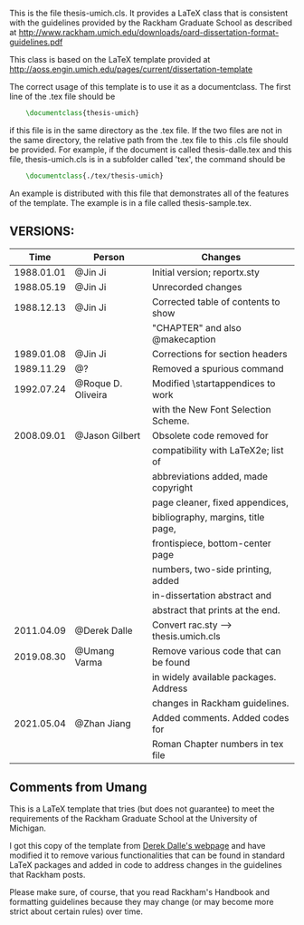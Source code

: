 This is the file thesis-umich.cls.
It provides a LaTeX class that is consistent with the guidelines
provided by the Rackham Graduate School as described at
<http://www.rackham.umich.edu/downloads/oard-dissertation-format-guidelines.pdf>

This class is based on the LaTeX template provided at <http://aoss.engin.umich.edu/pages/current/dissertation-template>

The correct usage of this template is to use it as a documentclass.
The first line of the .tex file should be
```LaTeX
    \documentclass{thesis-umich}
```
if this file is in the same directory as the .tex file.  If the
two files are not in the same directory, the relative path from
the .tex file to this .cls file should be provided.  For example,
if the document is called thesis-dalle.tex and this file,
thesis-umich.cls is in a subfolder called 'tex', the command
should be
```LaTeX
    \documentclass{./tex/thesis-umich}
```
An example is distributed with this file that demonstrates all
of the features of the template.  The example is in a file called
thesis-sample.tex.


## VERSIONS:

| Time | Person | Changes |
| --- | --- | --- |
| 1988.01.01 | @Jin Ji            | Initial version; reportx.sty |
| 1988.05.19 | @Jin Ji            | Unrecorded changes |
| 1988.12.13 | @Jin Ji            | Corrected table of contents to show |
|            |                    | "CHAPTER" and also \@makecaption |
| 1989.01.08 | @Jin Ji            | Corrections for section headers |
| 1989.11.29 | @?                 | Removed a spurious command |
| 1992.07.24 | @Roque D. Oliveira | Modified \startappendices to work |
|            |                    | with the New Font Selection Scheme. |
| 2008.09.01 | @Jason Gilbert     | Obsolete code removed for |
|            |                    | compatibility with LaTeX2e; list of |
|            |                    | abbreviations added, made copyright |
|            |                    | page cleaner, fixed appendices, |
|            |                    | bibliography, margins, title page, |
|            |                    | frontispiece, bottom-center page |
|            |                    | numbers, two-side printing, added |
|            |                    | in-dissertation abstract and |
|            |                    | abstract that prints at the end. |
| 2011.04.09 | @Derek Dalle       | Convert rac.sty --> thesis.umich.cls |
| 2019.08.30 | @Umang Varma       | Remove various code that can be found |
|            |                    | in widely available packages. Address |
|            |                    | changes in Rackham guidelines. |
| 2021.05.04 | @Zhan Jiang        | Added comments. Added codes for |
|            |                    | Roman Chapter numbers in tex file |

## Comments from Umang
This is a LaTeX template that tries (but does not guarantee) to meet the requirements of the Rackham Graduate School at the University of Michigan.

I got this copy of the template from [Derek Dalle's webpage](http://www-personal.umich.edu/~dalle/codes/thesis-umich/) and have modified it to remove various functionalities that can be found in standard LaTeX packages and added in code to address changes in the guidelines that Rackham posts.

Please make sure, of course, that you read Rackham's Handbook and formatting guidelines because they may change (or may become more strict about certain rules) over time.
